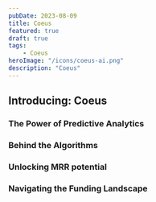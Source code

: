 ```yaml
---
pubDate: 2023-08-09
title: Coeus
featured: true
draft: true
tags:
    - Coeus
heroImage: "/icons/coeus-ai.png"
description: "Coeus"
---
```


## Introducing: Coeus

### The Power of Predictive Analytics

### Behind the Algorithms

### Unlocking MRR potential 

### Navigating the Funding Landscape
